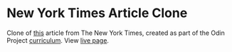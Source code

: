 # New York Times Article Clone

Clone of [this](https://www.nytimes.com/2014/03/18/science/space/detection-of-waves-in-space-buttresses-landmark-theory-of-big-bang.html?_r=0) article from The New York Times, created as part of the Odin Project [curriculum](https://www.theodinproject.com/courses/html-and-css/lessons/positioning-and-floating-elements). View [live page](https://andrewjh271.github.io/ny-times-clone/).

